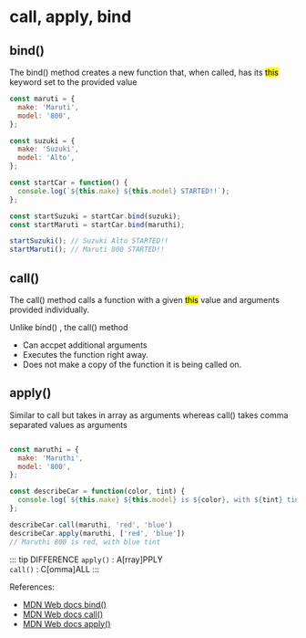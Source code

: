 # call, apply, bind

## bind()

The bind() method creates a new function that, when called, has its <mark>this</mark> keyword set to the provided value

```js
const maruti = {
  make: 'Maruti',
  model: '800',
};

const suzuki = {
  make: 'Suzuki',
  model: 'Alto',
};

const startCar = function() {
  console.log(`${this.make} ${this.model} STARTED!!`);
};

const startSuzuki = startCar.bind(suzuki);
const startMaruti = startCar.bind(maruthi);

startSuzuki(); // Suzuki Alto STARTED!!
startMaruti(); // Maruti 800 STARTED!!

```

## call()

The call() method calls a function with a given <mark>this</mark> value and arguments provided individually.

Unlike bind() , the call() method 

- Can accpet additional arguments
- Executes the function right away.
- Does not make a copy of the function it is being called on.

## apply()

Similar to call but takes in array as arguments whereas call() takes comma separated values as arguments

```js

const maruthi = {
  make: 'Maruthi',
  model: '800',
};

const describeCar = function(color, tint) {
  console.log(`${this.make} ${this.model} is ${color}, with ${tint} tint`);
};

describeCar.call(maruthi, 'red', 'blue')
describeCar.apply(maruthi, ['red', 'blue']) 
// Maruthi 800 is red, with blue tint

```

::: tip DIFFERENCE
  `apply()` : A[rray]PPLY <br />
  `call()`  : C[omma]ALL
:::

References:
- [MDN Web docs bind()](https://developer.mozilla.org/en-US/docs/Web/JavaScript/Reference/Global_objects/Function/bind)
- [MDN Web docs call()](https://developer.mozilla.org/en-US/docs/Web/JavaScript/Reference/Global_Objects/Function/call)
- [MDN Web docs apply()](https://developer.mozilla.org/en-US/docs/Web/JavaScript/Reference/Global_Objects/Function/apply)
